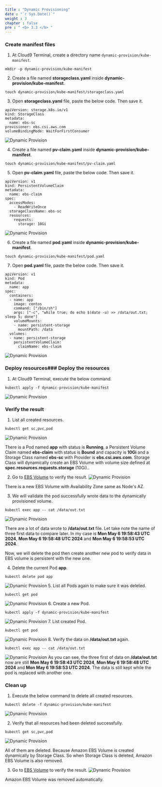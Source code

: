 ```yaml
---
title : "Dynamic Provisioning"
date : "`r Sys.Date()`"
weight : 3
chapter : false
pre : " <b> 3.3 </b> "
---
```


### Create manifest files
1. At Cloud9 Terminal, create a directory name ```dynamic-provision/kube-manifest```.
```
mkdir -p dynamic-provision/kube-manifest
```
2. Create a file named **storageclass.yaml** inside **dynamic-provision/kube-manifest**.
```
touch dynamic-provision/kube-manifest/storageclass.yaml
```
3. Open **storageclass.yaml** file, paste the below code. Then save it.
```
apiVersion: storage.k8s.io/v1
kind: StorageClass
metadata:
  name: ebs-sc
provisioner: ebs.csi.aws.com
volumeBindingMode: WaitForFirstConsumer
```
![Dynamic Provision](../../images/3.eksstoragewithebs/3.3.dynamicprovision/3.3.1.dynamicprovision.png?pc=60pt)

4. Create a file named **pv-claim.yaml** inside **dynamic-provision/kube-manifest**.
```
touch dynamic-provision/kube-manifest/pv-claim.yaml
```
5. Open **pv-claim.yaml** file, paste the below code. Then save it.
```
apiVersion: v1
kind: PersistentVolumeClaim
metadata:
  name: ebs-claim
spec:
  accessModes:
    - ReadWriteOnce
  storageClassName: ebs-sc
  resources:
    requests:
      storage: 10Gi
```
![Dynamic Provision](../../images/3.eksstoragewithebs/3.3.dynamicprovision/3.3.2.dynamicprovision.png?pc=60pt)

6. Create a file named **pod.yaml** inside **dynamic-provision/kube-manifest**.
```
touch dynamic-provision/kube-manifest/pod.yaml
```

7. Open **pod.yaml** file, paste the below code. Then save it.
```
apiVersion: v1
kind: Pod
metadata:
  name: app
spec:
  containers:
  - name: app
    image: centos
    command: ["/bin/sh"]
    args: ["-c", "while true; do echo $(date -u) >> /data/out.txt; sleep 5; done"]
    volumeMounts:
    - name: persistent-storage
      mountPath: /data
  volumes:
  - name: persistent-storage
    persistentVolumeClaim:
      claimName: ebs-claim
```
![Dynamic Provision](../../images/3.eksstoragewithebs/3.3.dynamicprovision/3.3.3.dynamicprovision.png?pc=60pt)

### Deploy resources### Deploy the resources
1. At Cloud9 Terminal, execute the below command.
```
kubectl apply -f dynamic-provision/kube-manifest
```
![Dynamic Provision](../../images/3.eksstoragewithebs/3.3.dynamicprovision/3.3.4.dynamicprovision.png?pc=60pt)

### Verify the result
1. List all created resources.
```
kubectl get sc,pvc,pod
```
![Dynamic Provision](../../images/3.eksstoragewithebs/3.3.dynamicprovision/3.3.5.dynamicprovision.png?pc=60pt)

There is a Pod named **app** with status is **Running**, a Persistent Volume Claim named **ebs-claim** with status is **Bound** and capacity is **10Gi** and a Storage Class named **ebs-sc** with Provider is **ebs.csi.aws.com**.
Storage Class will dynamically create an EBS Volume with volume size defined at **spec.resources.requests.storage** (10Gi)..

2. Go to [EBS Volume](https://ap-southeast-1.console.aws.amazon.com/ec2/home?region=ap-southeast-1#Volumes) to verify the result.
![Dynamic Provision](../../images/3.eksstoragewithebs/3.3.dynamicprovision/3.3.6.dynamicprovision.png?pc=60pt)

There is a new EBS Volume with Availability Zone same as Node's AZ.

3. We will validate the pod successfully wrote data to the dynamically provisioned volume.
```
kubectl exec app -- cat /data/out.txt
```
![Dynamic Provision](../../images/3.eksstoragewithebs/3.3.dynamicprovision/3.3.7.dynamicprovision.png?pc=60pt)

There are a lot of data wrote to **/data/out.txt** file. Let take note the name of three first data to compare later.
In my case is **Mon May 6 19:58:43 UTC 2024**, **Mon May 6 19:58:48 UTC 2024** and **Mon May 6 19:58:53 UTC 2024**.

Now, we will delete the pod then create another new pod to verify data in EBS volume is persistent with the new one.

4. Delete the current Pod **app**.
```
kubectl delete pod app
```
![Dynamic Provision](../../images/3.eksstoragewithebs/3.3.dynamicprovision/3.3.8.dynamicprovision.png?pc=60pt)
5. List all Pods again to make sure it was deleted.
```
kubectl get pod
```
![Dynamic Provision](../../images/3.eksstoragewithebs/3.3.dynamicprovision/3.3.9.dynamicprovision.png?pc=60pt)
6. Create a new Pod.
```
kubectl apply -f dynamic-provision/kube-manifest
```
![Dynamic Provision](../../images/3.eksstoragewithebs/3.3.dynamicprovision/3.3.10.dynamicprovision.png?pc=60pt)
7. List created Pod.
```
kubectl get pod
```
![Dynamic Provision](../../images/3.eksstoragewithebs/3.3.dynamicprovision/3.3.11.dynamicprovision.png?pc=60pt)
8. Verify the data on **/data/out.txt** again.
```
kubectl exec app -- cat /data/out.txt
```
![Dynamic Provision](../../images/3.eksstoragewithebs/3.3.dynamicprovision/3.3.12.dynamicprovision.png?pc=60pt)
As you can see, the three first of data on **/data/out.txt** now are still **Mon May 6 19:58:43 UTC 2024**, **Mon May 6 19:58:48 UTC 2024** and **Mon May 6 19:58:53 UTC 2024**. The data is still kept while the pod is replaced with another one.

### Clean up
1. Execute the below command to delete all created resources.
```
kubectl delete -f dynamic-provision/kube-manifest
```

![Dynamic Provision](../../images/3.eksstoragewithebs/3.3.dynamicprovision/3.3.13.dynamicprovision.png?pc=60pt)

2. Verify that all resources had been deleted successfully.
```
kubectl get sc,pvc,pod
```

![Dynamic Provision](../../images/3.eksstoragewithebs/3.3.dynamicprovision/3.3.14.dynamicprovision.png?pc=60pt)

All of them are deleted.
Because Amazon EBS Volume is created dynamically by Storage Class. So when Storage Class is deleted, Amazon EBS Volume is also removed.

3. Go to [EBS Volume](https://ap-southeast-1.console.aws.amazon.com/ec2/home?region=ap-southeast-1#Volumes) to verify the result.
![Dynamic Provision](../../images/3.eksstoragewithebs/3.3.dynamicprovision/3.3.15.dynamicprovision.png?pc=60pt)

Amazon EBS Volume was removed automatically.